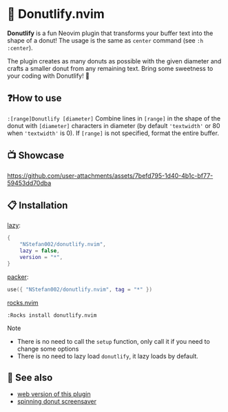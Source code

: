 # 🍩 Donutlify.nvim

**Donutlify** is a fun Neovim plugin that transforms your buffer text into the
shape of a donut! The usage is the same as `center` command (see `:h
:center`).

The plugin creates as many donuts as possible with the given diameter and
crafts a smaller donut from any remaining text. Bring some sweetness to your
coding with Donutlify! 🍩

## ❓How to use

`:[range]Donutlify [diameter]`
Combine lines in `[range]` in the shape of the donut with `[diameter]`
characters in diameter (by default `'textwidth'` or 80 when `'textwidth'` is 0).
If `[range]` is not specified, format the entire buffer.

## 📺 Showcase

https://github.com/user-attachments/assets/7befd795-1d40-4b1c-bf77-59453dd70dba


## 📋 Installation

[lazy](https://github.com/folke/lazy.nvim):

```lua
{
    "NStefan002/donutlify.nvim",
    lazy = false,
    version = "*",
}
```

[packer](https://github.com/wbthomason/packer.nvim):

```lua
use({ "NStefan002/donutlify.nvim", tag = "*" })
```

[rocks.nvim](https://github.com/nvim-neorocks/rocks.nvim)

`:Rocks install donutlify.nvim`

> [!NOTE]
>
> - There is no need to call the `setup` function, only call it if you
>         need to change some options
> - There is no need to lazy load `donutlify`, it lazy loads by default.

## 👀 See also

- [web version of this plugin](https://nstefan002.github.io/donutlify/)
- [spinning donut screensaver](https://github.com/NStefan002/donut.nvim)
